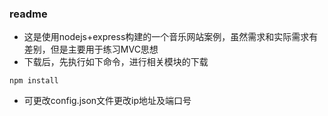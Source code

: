 ### readme
* 这是使用nodejs+express构建的一个音乐网站案例，虽然需求和实际需求有差别，但是主要用于练习MVC思想
* 下载后，先执行如下命令，进行相关模块的下载
```
npm install
```

* 可更改config.json文件更改ip地址及端口号